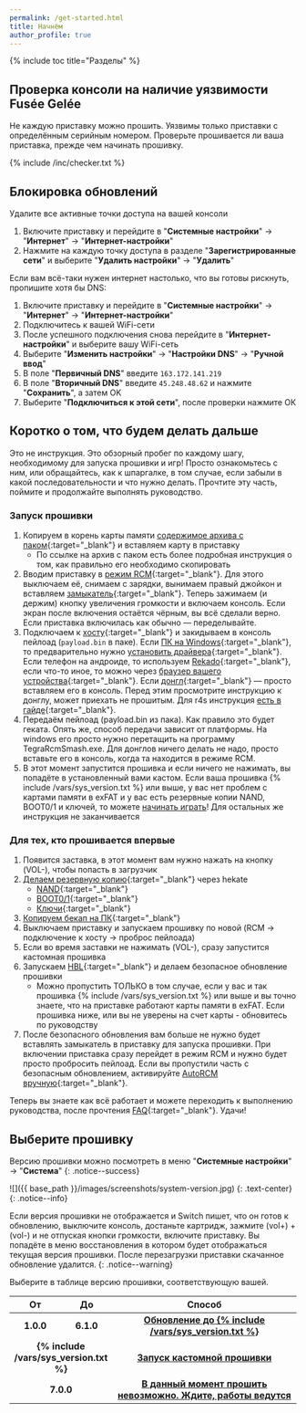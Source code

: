 ```yaml
---
permalink: /get-started.html
title: Начнём
author_profile: true
---
```

{% include toc title="Разделы" %}

## Проверка консоли на наличие уязвимости Fusée Gelée

Не каждую приставку можно прошить. Уязвимы только приставки с определённым серийным номером. Проверьте прошивается ли ваша приставка, прежде чем начинать прошивку. 

{% include /inc/checker.txt %}

## Блокировка обновлений

Удалите все активные точки доступа на вашей консоли

1. Включите приставку и перейдите в "**Системные настройки**" -> "**Интернет**" -> "**Интернет-настройки**"
1. Нажмите на каждую точку доступа в разделе "**Зарегистрированные сети**" и выберите "**Удалить настройки**" -> "**Удалить**"

Если вам всё-таки нужен интернет настолько, что вы готовы рискнуть, пропишите хотя бы DNS: 

1. Включите приставку и перейдите в "**Системные настройки**" -> "**Интернет**" -> "**Интернет-настройки**"
1. Подключитесь к вашей WiFi-сети 
1. После успешного подключения снова перейдите в "**Интернет-настройки**" и выберите вашу WiFi-сеть 
1. Выберите "**Изменить настройки**" -> "**Настройки DNS**" -> "**Ручной ввод**"
1. В поле "**Первичный DNS**" введите `163.172.141.219`
1. В поле "**Вторичный DNS**" введите `45.248.48.62` и нажмите "**Сохранить**", а затем OK
1. Выберите "**Подключиться к этой сети**", после проверки нажмите ОК

## Коротко о том, что будем делать дальше

Это не инструкция. Это обзорный пробег по каждому шагу, необходимому для запуска прошивки и игр! Просто ознакомьтесь с ним, или обращайтесь, как к шпаргалке, в том случае, если забыли в какой последовательности и что нужно делать. Прочтите эту часть, поймите и продолжайте выполнять руководство.

### Запуск прошивки

1. Копируем в корень карты памяти [содержимое архива с паком](https://github.com/rashevskyv/switch/releases/latest){:target="_blank"} и вставляем карту в приставку
	* По ссылке на архив с паком есть более подробная инструкция о том, как правильно его необходимо скопировать
1. Вводим приставку в [режим RCM](fusee-gelee#часть-i---вход-в-rcm){:target="_blank"}. Для этого выключаем её, снимаем с зарядки, вынимаем правый джойкон и вставляем [замыкатель](fusee-gelee#замыкатель){:target="_blank"}. Теперь зажимаем (и держим) кнопку увеличения громкости и включаем консоль. Если экран после включения остаётся чёрным, вы всё сделали верно. Если приставка включилась как обычно — переделывайте.
1. Подключаем к [хосту](fusee-gelee#часть-ii---использование-fusée-gelée){:target="_blank"} и закидываем в консоль пейлоад (`payload.bin` в паке). Если [ПК на Windows](fusee-gelee#запуск-на-windows){:target="_blank"}, то предварительно нужно [установить драйвера](fusee-gelee#установка-драйверов){:target="_blank"}. Если телефон на андроиде, то используем [Rekado](https://github.com/MenosGrante/Rekado/releases/latest){:target="_blank"}, если что-то иное, то можно через [браузер вашего устройства](fusee-gelee#запуск-на-linux--chromeos--android--macos-через-браузер){:target="_blank"}. Если [донгл](fusee-gelee#запуск-через-донгл){:target="_blank"} — просто вставляем его в консоль. Перед этим просмотрите инструкцию к донглу, может приехать не прошитым. Для r4s инструкция [есть в гайде](r4){:target="_blank"}. 
1. Передаём пейлоад (payload.bin из пака). Как правило это будет геката. Опять же, способ передачи зависит от платформы. На windows его просто нужно перетащить на программу TegraRcmSmash.exe. Для донглов ничего делать не надо, просто вставьте его в консоль, когда та находится в режиме RCM.
1. В этот момент запустится прошивка и если ничего не нажимать, вы попадёте в установленный вами кастом. Если ваша прошивка {% include /vars/sys_version.txt %} или выше, у вас нет проблем с картами памяти в exFAT и у вас есть резервные копии NAND, BOOT0/1 и ключей, то можете [начинать играть](games)! Для остальных же инструкция не заканчивается

### Для тех, кто прошивается впервые 

1. Появится заставка, в этот момент вам нужно нажать на кнопку (VOL-), чтобы попасть в загрузчик
1. [Делаем резервную копию](backup-nand){:target="_blank"} через hekate 
	* [NAND](backup-nand#часть-i---дампим-nand){:target="_blank"}
	* [BOOT0/1](backup-nand#часть-ii---дампим-boot01	){:target="_blank"}
	* [Ключи](backup-nand#часть-iii---дампим-ключи){:target="_blank"}
1. [Копируем бекап на ПК](backup-nand#часть-iv---копирование-резервной-копии-на-пк){:target="_blank"}
1. Выключаем приставку и запускаем прошивку по новой (RCM -> подключение к хосту -> проброс пейлоада)
1. Если во время заставки не нажимать (VOL-), сразу запустится кастомная прошивка
1. Запускаем [HBL](launch-hbl){:target="_blank"} и делаем безопасное обновление прошивки 
	* Можно пропустить ТОЛЬКО в том случае, если у вас и так прошивка {% include /vars/sys_version.txt %} или выше и вы точно знаете, что на приставке работают карты памяти в exFAT. Если прошивка ниже, или вы не уверены на счет карты - обновитесь по руководству
1. После безопасного обновления вам больше не нужно будет вставлять замыкатель в приставку для запуска прошивки. При включении приставка сразу перейдет в режим RCM и нужно будет просто пробросить пейлоад. Если вы пропустили часть с безопасным обновлением, активируйте [AutoRCM вручную](autorcm){:target="_blank"}.

Теперь вы знаете как всё работает и можете переходить к выполнению руководства, после прочтения [FAQ](faq){:target="_blank"}. Удачи!

## Выберите прошивку

Версию прошивки можно посмотреть в меню "**Системные настройки**" -> "**Система**"
{: .notice--success}

![]({{ base_path }}/images/screenshots/system-version.jpg) 
{: .text-center}
{: .notice--info}

Если версия прошивки не отображается и Switch пишет, что он готов к обновлению, выключите консоль, достаньте картридж, зажмите (vol+) + (vol-) и не отпуская кнопки громкости, включите приставку. Вы попадёте в меню восстановления в котором будет отображаться текущая версия прошивки. После перезагрузки приставки скачанное обновление удалится. 
{: .notice--warning}

Выберите в таблице версию прошивки, соответствующую вашей. 

<table>
  <colgroup>
    <col span="1" style="width: 10%;">
    <col span="1" style="width: 10%;">
    <col span="1" style="width: 80%;">
  </colgroup>
  <thead>
    <tr>
      <th style="text-align: center">От</th>
      <th style="text-align: center">До</th>
      <th style="text-align: center">Способ</th>
    </tr>
  </thead>
  <tbody>
    <tr>
      <td style="text-align: center; font-weight: bold;">1.0.0</td>
      <td style="text-align: center; font-weight: bold;">6.1.0</td>
      <td style="text-align: center; font-weight: bold;"><a href="update-to-latest">Обновление до {% include /vars/sys_version.txt %}</a></td>
    </tr>
    <tr>
      <td style="text-align: center; font-weight: bold;" colspan="2">{% include /vars/sys_version.txt %}</td>
      <td style="text-align: center; font-weight: bold;"><a href="launch-cfw">Запуск кастомной прошивки</a></td>
    </tr>
    <tr>
      <td style="text-align: center; font-weight: bold;" colspan="2">7.0.0</td>
      <td style="text-align: center; font-weight: bold;"><a href="launch-cfw">В данный момент прошить невозможно. Ждите, работы ведутся </a></td>
    </tr>
  </tbody>
</table>